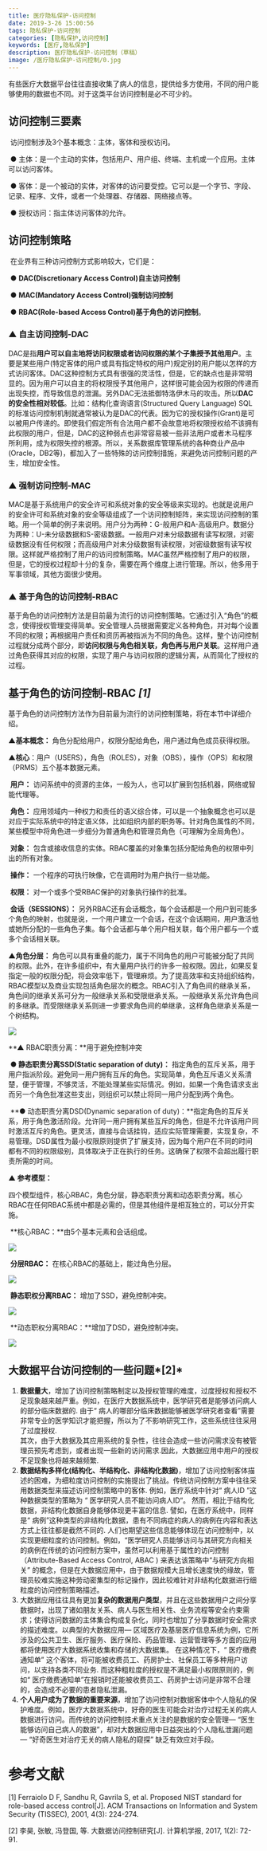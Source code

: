 ```yaml
---
title: 医疗隐私保护-访问控制
date: 2019-3-26 15:00:56
tags: 隐私保护-访问控制
categories: [隐私保护,访问控制]
keywords: [医疗,隐私保护] 
description: 医疗隐私保护-访问控制（草稿）
image: /医疗隐私保护-访问控制/0.jpg
---
```


​	有些医疗大数据平台往往直接收集了病人的信息，提供给多方使用，不同的用户能够使用的数据也不同。对于这类平台访问控制是必不可少的。

## 访问控制三要素

​	访问控制涉及3个基本概念：主体，客体和授权访问。

​	● 主体：是一个主动的实体，包括用户、用户组、终端、主机或一个应用。主体可以访问客体。

​	● 客体：是一个被动的实体，对客体的访问要受控。它可以是一个字节、字段、记录、程序、文件，或者一个处理器、存储器、网络接点等。

​	● 授权访问：指主体访问客体的允许。



## 访问控制策略

​	在业界有三种访问控制方式影响较大，它们是：

​	● **DAC(Discretionary Access Control)自主访问控制**

​	● **MAC(Mandatory Access Control)强制访问控制**

​	● **RBAC(Role-based Access Control)基于角色的访问控制**。



### ▲ 自主访问控制-DAC

​	DAC是指**用户可以自主地将访问权限或者访问权限的某个子集授予其他用户**。主要是某些用户(特定客体的用户或具有指定特权的用户)规定别的用户能以怎样的方式访问客体。DAC这种控制方式具有很强的灵活性，但是，它的缺点也是非常明显的。因为用户可以自主的将权限授予其他用户，这样很可能会因为权限的传递而出现失控，而导致信息的泄漏。另外DAC无法抵御特洛伊木马的攻击。所以**DAC的安全性相对较低**。
​	比如：结构化查询语言(Structured Query Language) SQL的标准访问控制机制就通常被认为是DAC的代表。因为它的授权操作(Grant)是可以被用户传递的。即使我们假定所有合法用户都不会故意地将权限授权给不该拥有此权限的用户，但是，DAC的这种弱点也非常容易被一些非法用户或者木马程序所利用，成为权限失控的根源。所以，关系数据库管理系统的各种商业产品中(Oracle，DB2等)，都加入了一些特殊的访问控制措施，来避免访问控制问题的产生，增加安全性。



### ▲ 强制访问控制-MAC

​	MAC是基于系统用户的安全许可和系统对象的安全等级来实现的。也就是说用户的安全许可和系统对象的安全等级组成了一个访问控制矩阵，来实现访问控制的策略。
​	用一个简单的例子来说明。用户分为两种：G-般用户和A-高级用户。数据分为两种：U-未分级数据和S-密级数据。一般用户对未分级数据有读写权限，对密级数据没有任何权限；而高级用户对未分级数据有读权限，对密级数据有读写权限。这样就严格控制了用户的访问控制策略。
​	MAC虽然严格控制了用户的权限，但是，它的授权过程却十分的复杂，需要在两个维度上进行管理。所以，他多用于军事领域，其他方面很少使用。



### ▲ 基于角色的访问控制-RBAC

​	基于角色的访问控制方法是目前最为流行的访问控制策略。它通过引入“角色”的概念，使得授权管理变得简单。安全管理人员根据需要定义各种角色，并对每个设置不同的权限；再根据用户责任和资历再被指派为不同的角色。这样，整个访问控制过程就分成两个部分，即**访问权限与角色相关联，角色再与用户关联**。这样用户通过角色获得其对应的权限，实现了用户与访问权限的逻辑分离，从而简化了授权的过程。



## 基于角色的访问控制-RBAC *[1]*

基于角色的访问控制方法作为目前最为流行的访问控制策略，将在本节中详细介绍。

**▲基本概念：** 角色分配给用户，权限分配给角色，用户通过角色成员获得权限。

**▲核心**：用户（USERS），角色（ROLES），对象（OBS），操作（OPS）和权限（PRMS）五个基本数据元素。

​	**用户：** 访问系统中的资源的主体，一般为人，也可以扩展到包括机器，网络或智能代理等。

​	**角色：** 应用领域内一种权力和责任的语义综合体，可以是一个抽象概念也可以是对应于实际系统中的特定语义体，比如组织内部的职务等。针对角色属性的不同，某些模型中将角色进一步细分为普通角色和管理员角色（可理解为全局角色）。

​	**对象：** 包含或接收信息的实体。RBAC覆盖的对象集包括分配给角色的权限中列出的所有对象。

​	**操作：** 一个程序的可执行映像，它在调用时为用户执行一些功能。

​	**权限：** 对一个或多个受RBAC保护的对象执行操作的批准。

​	**会话（SESSIONS）：** 另外RBAC还有会话概念，每个会话都是一个用户到可能多个角色的映射，也就是说，一个用户建立一个会话，在这个会话期间，用户激活他或她所分配的一些角色子集。每个会话都与单个用户相关联，每个用户都与一个或多个会话相关联。

**▲角色分层：** 角色可以具有重叠的能力，属于不同角色的用户可能被分配了共同的权限。此外，在许多组织中，有大量用户执行的许多一般权限。因此，如果反复指定一般的权限分配，将会效率低下，管理麻烦。为了提高效率和支持组织结构，RBAC模型以及商业实现包括角色层次的概念。
​	RBAC引入了角色间的继承关系，角色间的继承关系可分为一般继承关系和受限继承关系。一般继承关系允许角色间的多继承。而受限继承关系则进一步要求角色间的单继承，这样角色继承关系是一个树结构。

![](医疗隐私保护-访问控制/1.png)

**▲ RBAC职责分离：**用于避免控制冲突

​	**● 静态职责分离SSD(Static separation of duty)：** 指定角色的互斥关系，用于用户指派阶段。避免同一用户拥有互斥的角色。实现简单，角色互斥语义关系清楚，便于管理，不够灵活，不能处理某些实际情况。例如，如果一个角色请求支出而另一个角色批准这些支出，则组织可以禁止将同一用户分配到两个角色。

​	**● 动态职责分离DSD(Dynamic separation of duty)：**指定角色的互斥关系，用于角色激活阶段。允许同一用户拥有某些互斥的角色，但是不允许该用户同时激活互斥的角色。更灵活，直接与会话挂钩，适应实际管理需要，实现复杂，不易管理。DSD属性为最小权限原则提供了扩展支持，因为每个用户在不同的时间都有不同的权限级别，具体取决于正在执行的任务。这确保了权限不会超出履行职责所需的时间。



**▲ 参考模型：**

​	四个模型组件，核心RBAC，角色分层，静态职责分离和动态职责分离。核心RBAC在任何RBAC系统中都是必需的，但是其他组件是相互独立的，可以分开实施。

​	**核心RBAC：**由5个基本元素和会话组成。

![](医疗隐私保护-访问控制/2.png)

​	**分层RBAC：** 在核心RBAC的基础上，能过角色分层。

![](医疗隐私保护-访问控制/3.png)

​	**静态职权分离RBAC：** 增加了SSD，避免控制冲突。

![](医疗隐私保护-访问控制/4.png)

​	**动态职权分离RBAC：**增加了DSD，避免控制冲突。

![](医疗隐私保护-访问控制/5.png)



## 大数据平台访问控制的一些问题*[2]*

1. **数据量大**，增加了访问控制策略制定以及授权管理的难度，过度授权和授权不足现象越来越严重。
   ​	例如，在医疗大数据系统中，医学研究者是能够访问病人的部分临床数据的. 由于“ 病人的哪部分临床数据能够被医学研究者查看”需要非常专业的医学知识才能把握，所以为了不影响研究工作，这些系统往往采用了过度授权.     
   ​	其次，由于大数据及其应用系统的复杂性，往往会造成一些访问需求没有被管理员预先考虑到，或者出现一些新的访问需求.因此，大数据应用中用户的授权不足现象也将越来越频繁.
2. **数据结构多样化(结构化、半结构化、非结构化数据)**，增加了访问控制客体描述的困难，为细粒度访问控制的实施提出了挑战。
   ​        传统访问控制方案中往往采用数据类型来描述访问控制策略中的客体. 例如，医疗系统中针对“ 病人ID ”这种数据类型的策略为 “ 医学研究人员不能访问病人ID“。 然而，相比于结构化数据，非结构化数据自身能够体现更丰富的信息. 譬如，在医疗系统中，同样是“ 病例”这种类型的非结构化数据，患有不同病症的病人的病例在内容和表达方式上往往都是截然不同的. 人们也期望这些信息能够体现在访问控制中，以实现更细粒度的访问控制。例如，“医学研究人员能够访问与其研究方向相关的病例在传统的访问控制方案中，虽然可以利用基于属性的访问控制（Attribute-Based Access Control, ABAC ) 来表达该策略中“与研究方向相关” 的概念，但是在大数据应用中，由于数据规模大且增长速度快的缘故，管理员较难实施这种劳动密集型的标记操作，因此较难针对非结构化数据进行细粒度的访问控制策略描述。
3. 大数据应用往往具有更加**复杂的数据用户类型**，并且在这些数据用户之间分享数据时，出现了诸如朋友关系、病人与医生相关性、业务流程等安全约束需求；使得访问数据的主体集合构成复杂化，同时也增加了分享数据时安全需求的描述难度。
   ​        以典型的大数据应用— 区域医疗及基层医疗信息系统为例，它所涉及的公共卫生、医疗服务、医疗保险、药品管理、运营管理等多方面的应用都将使用医疗大数据系统收集和存储的大数据集。 在这种情况下，“ 医疗缴费通知单” 这个客体，将可能被收费员工、药房护士、社保员工等多种用户访问，以支持各类不同业务. 而这种粗粒度的授权是不满足最小权限原则的，例如“ 医疗缴费通知单”在报销时还能被收费员工、药房护士访问是非常不合理的，会造成不必要的患者隐私泄漏。
4. **个人用户成为了数据的重要来源**，增加了访问控制对数据客体中个人隐私的保护难度。
   ​        例如，医疗大数据系统中，好奇的医生可能会对治疗过程无关的病人数据进行访问。而传统的访问控制技术重点关注的是数据的安全管理— “医生能够访问自己病人的数据”，却对大数据应用中日益突出的个人隐私泄漏问题— “好奇医生对治疗无关的病人隐私的窥探” 缺乏有效应对手段。











# 参考文献

[1] Ferraiolo D F, Sandhu R, Gavrila S, et al. Proposed NIST standard for role-based access control[J]. ACM Transactions on Information and System Security (TISSEC), 2001, 4(3): 224-274.

[2] 李昊, 张敏, 冯登国, 等. 大数据访问控制研究[J]. 计算机学报, 2017, 1(2): 72-91.